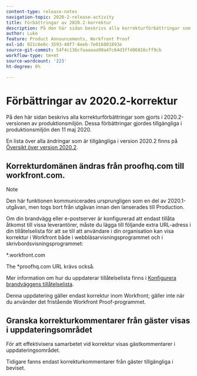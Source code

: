 ```yaml
---
content-type: release-notes
navigation-topic: 2020-2-release-activity
title: Förbättringar av 2020.2-korrektur
description: På den här sidan beskrivs alla korrekturförbättringar som gjorts i 2020.2-versionen av produktionsmiljön. Dessa förbättringar gjordes tillgängliga i produktionsmiljön den 11 maj 2020.
author: Luke
feature: Product Announcements, Workfront Proof
exl-id: 021c6e0c-3593-40f7-8eeb-7e016001893e
source-git-commit: 54f4c136cfaaaaaa90a4fc64d3ffd06816cff9cb
workflow-type: tm+mt
source-wordcount: '223'
ht-degree: 0%

---
```


# Förbättringar av 2020.2-korrektur

På den här sidan beskrivs alla korrekturförbättringar som gjorts i 2020.2-versionen av produktionsmiljön. Dessa förbättringar gjordes tillgängliga i produktionsmiljön den 11 maj 2020.

En lista över alla ändringar som är tillgängliga i version 2020.2 finns på [Översikt över version 2020.2](../../../product-announcements/product-releases/2020.2.-release-activity/2020.2-release-overview.md).

## Korrekturdomänen ändras från proofhq.com till workfront.com.

>[!NOTE]
>
>Den här funktionen kommunicerades ursprungligen som en del av 2020.1-utgåvan, men togs bort från utgåvan innan den lanserades till Production.

Om din brandvägg eller e-postserver är konfigurerad att endast tillåta åtkomst till vissa leverantörer, måste du lägga till följande extra URL-adress i din tillåtelselista för att se till att användare i din organisation kan visa korrektur i Workfront både i webbläsarvisningsprogrammet och i skrivbordsvisningsprogrammet:

&#42;.workfront.com

The &#42;proofhq.com URL krävs också.

Mer information om hur du uppdaterar tillåtelselista finns i [Konfigurera brandväggens tillåtelselista](../../../administration-and-setup/get-started-wf-administration/configure-your-firewall.md).

Denna uppdatering gäller endast korrektur inom Workfront; gäller inte när du använder det fristående Workfront Proof-programmet.

## Granska korrekturkommentarer från gäster visas i uppdateringsområdet

För att effektivisera samarbetet vid korrektur visas gästkommentarer i uppdateringsområdet.

Tidigare fanns endast korrekturkommentarer från gäster tillgängliga i beviset.
